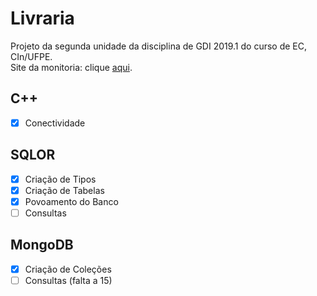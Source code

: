 # Livraria
Projeto da segunda unidade da disciplina de GDI 2019.1 do curso de EC, CIn/UFPE.
<br/>
Site da monitoria: clique [aqui](https://sites.google.com/a/cin.ufpe.br/if685ec/material).

## C++
- [x] Conectividade

## SQLOR
- [x] Criação de Tipos
- [x] Criação de Tabelas
- [x] Povoamento do Banco
- [ ] Consultas

## MongoDB
- [x] Criação de Coleções
- [ ] Consultas (falta a 15)
